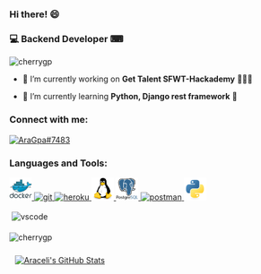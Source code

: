 ### Hi there! 😄

<h3 align="left"> 💻 Backend Developer ⌨ </h3>

<p align="left"> <img src="https://komarev.com/ghpvc/?username=cherrygp&label=Profile%20views&color=0e75b6&style=flat" alt="cherrygp" /> </p>

- 🔭 I’m currently working on **Get Talent SFWT-Hackademy** 👩🏻‍💻

- 🌱 I’m currently learning **Python, Django rest framework** 💖

<h3 align="left">Connect with me:</h3>
<p align="left">
<a href="https://discord.gg/AraGpa#7483" target="blank"><img align="center" src="https://raw.githubusercontent.com/rahuldkjain/github-profile-readme-generator/master/src/images/icons/Social/discord.svg" alt="AraGpa#7483" height="30" width="40" /></a>
</p>

<h3 align="left">Languages and Tools:</h3>
<p align="left"> <a href="https://www.docker.com/" target="_blank" rel="noreferrer"> <img src="https://raw.githubusercontent.com/devicons/devicon/master/icons/docker/docker-original-wordmark.svg" alt="docker" width="40" height="40"/> </a> <a href="https://git-scm.com/" target="_blank" rel="noreferrer"> <img src="https://www.vectorlogo.zone/logos/git-scm/git-scm-icon.svg" alt="git" width="40" height="40"/> </a> <a href="https://heroku.com" target="_blank" rel="noreferrer"> <img src="https://www.vectorlogo.zone/logos/heroku/heroku-icon.svg" alt="heroku" width="40" height="40"/> </a> <a href="https://www.linux.org/" target="_blank" rel="noreferrer"> <img src="https://raw.githubusercontent.com/devicons/devicon/master/icons/linux/linux-original.svg" alt="linux" width="40" height="40"/> </a> <a href="https://www.postgresql.org" target="_blank" rel="noreferrer"> <img src="https://raw.githubusercontent.com/devicons/devicon/master/icons/postgresql/postgresql-original-wordmark.svg" alt="postgresql" width="40" height="40"/> </a> <a href="https://postman.com" target="_blank" rel="noreferrer"> <img src="https://www.vectorlogo.zone/logos/getpostman/getpostman-icon.svg" alt="postman" width="40" height="40"/> </a> <a href="https://www.python.org" target="_blank" rel="noreferrer"> <img src="https://raw.githubusercontent.com/devicons/devicon/master/icons/python/python-original.svg" alt="python" width="40" height="40"/> </a> </p>
<img src="https://img.shields.io/badge/Visual_Studio_Code-0078D4?style=for-the-badge&logo=visual%20studio%20code&logoColor=white" alt="vscode" style="vertical-align:top; margin:4px"> 

<p><img align="center" src="https://github-readme-stats.vercel.app/api/top-langs?username=cherrygp&show_icons=true&title_color=FF66C4&text_color=120707&icon_color=FF66C4&bg_color=fed9fe&locale=en&layout=compact" alt="cherrygp" /></p>


<a href="https://github.com/cherryp/cherrygp">
  <img align="center" src="https://github-readme-stats.vercel.app/api?username=cherrygp&show_icons=true&line_height=27&count_private=true&title_color=FF66C4&text_color=120707&icon_color=FF66C4&bg_color=f7dfef" alt="Araceli's GitHub Stats" style="padding:10px"/></a>

